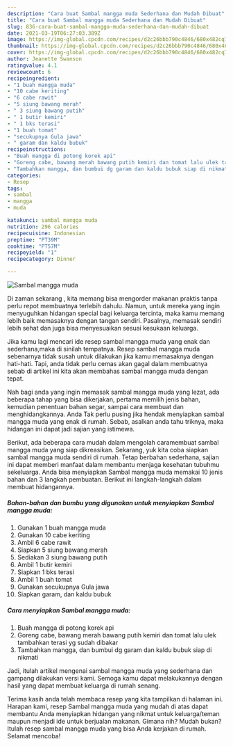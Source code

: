 ```yaml
---
description: "Cara buat Sambal mangga muda Sederhana dan Mudah Dibuat"
title: "Cara buat Sambal mangga muda Sederhana dan Mudah Dibuat"
slug: 836-cara-buat-sambal-mangga-muda-sederhana-dan-mudah-dibuat
date: 2021-03-19T06:27:03.389Z
image: https://img-global.cpcdn.com/recipes/d2c26bbb790c4846/680x482cq70/sambal-mangga-muda-foto-resep-utama.jpg
thumbnail: https://img-global.cpcdn.com/recipes/d2c26bbb790c4846/680x482cq70/sambal-mangga-muda-foto-resep-utama.jpg
cover: https://img-global.cpcdn.com/recipes/d2c26bbb790c4846/680x482cq70/sambal-mangga-muda-foto-resep-utama.jpg
author: Jeanette Swanson
ratingvalue: 4.1
reviewcount: 6
recipeingredient:
- "1 buah mangga muda"
- "10 cabe keriting"
- "6 cabe rawit"
- "5 siung bawang merah"
- " 3 siung bawang putih"
- " 1 butir kemiri"
- " 1 bks terasi"
- "1 buah tomat"
- "secukupnya Gula jawa"
- " garam dan kaldu bubuk"
recipeinstructions:
- "Buah mangga di potong korek api"
- "Goreng cabe, bawang merah bawang putih kemiri dan tomat lalu ulek tambahkan terasi yg sudah dibakar"
- "Tambahkan mangga, dan bumbui dg garam dan kaldu bubuk siap di nikmati"
categories:
- Resep
tags:
- sambal
- mangga
- muda

katakunci: sambal mangga muda 
nutrition: 296 calories
recipecuisine: Indonesian
preptime: "PT39M"
cooktime: "PT57M"
recipeyield: "1"
recipecategory: Dinner

---
```



![Sambal mangga muda](https://img-global.cpcdn.com/recipes/d2c26bbb790c4846/680x482cq70/sambal-mangga-muda-foto-resep-utama.jpg)

Di zaman  sekarang , kita memang bisa mengorder makanan praktis tanpa perlu repot membuatnya terlebih dahulu. Namun, untuk mereka yang ingin menyuguhkan hidangan special bagi keluarga tercinta, maka kamu memang lebih baik memasaknya dengan tangan sendiri. Pasalnya, memasak sendiri lebih sehat dan juga bisa menyesuaikan sesuai kesukaan keluarga.

Jika kamu lagi mencari ide resep sambal mangga muda yang enak dan sederhana,maka di sinilah tempatnya. Resep sambal mangga muda  sebenarnya tidak susah untuk dilakukan jika kamu memasaknya dengan hati-hati. Tapi, anda tidak perlu cemas akan gagal dalam membuatnya 
sebab di artikel ini kita akan membahas sambal mangga muda dengan tepat.  



Nah bagi anda yang ingin memasak sambal mangga muda yang lezat, ada beberapa tahap yang bisa dikerjakan, pertama memilih jenis bahan, kemudian penentuan bahan segar, sampai cara membuat dan menghidangkannya. Anda Tak perlu pusing jika hendak menyiapkan sambal mangga muda yang enak di rumah. Sebab, asalkan anda  tahu triknya, maka hidangan ini dapat jadi sajian yang istimewa.

Berikut, ada beberapa cara mudah dalam mengolah caramembuat sambal mangga muda yang siap dikreasikan. Sekarang, yuk kita coba siapkan sambal mangga muda sendiri di rumah. Tetap berbahan sederhana, sajian ini dapat memberi manfaat dalam membantu menjaga kesehatan tubuhmu sekeluarga. Anda bisa menyiapkan Sambal mangga muda memakai 10 jenis bahan dan 3 langkah pembuatan. Berikut ini langkah-langkah dalam membuat hidangannya.

<!--inarticleads1-->

##### Bahan-bahan dan bumbu yang digunakan untuk menyiapkan Sambal mangga muda:

1. Gunakan 1 buah mangga muda
1. Gunakan 10 cabe keriting
1. Ambil 6 cabe rawit
1. Siapkan 5 siung bawang merah
1. Sediakan  3 siung bawang putih
1. Ambil  1 butir kemiri
1. Siapkan  1 bks terasi
1. Ambil 1 buah tomat
1. Gunakan secukupnya Gula jawa
1. Siapkan  garam, dan kaldu bubuk




<!--inarticleads2-->

##### Cara menyiapkan Sambal mangga muda:

1. Buah mangga di potong korek api
1. Goreng cabe, bawang merah bawang putih kemiri dan tomat lalu ulek tambahkan terasi yg sudah dibakar
1. Tambahkan mangga, dan bumbui dg garam dan kaldu bubuk siap di nikmati




Jadi, itulah artikel mengenai  sambal mangga muda  yang sederhana dan gampang dilakukan versi kami. Semoga kamu dapat melakukannya dengan hasil yang dapat membuat keluarga di rumah senang. 

Terima kasih anda telah membaca resep yang kita tampilkan di halaman ini. Harapan kami, resep  Sambal mangga muda yang mudah di atas dapat membantu Anda menyiapkan hidangan yang nikmat untuk keluarga/teman maupun menjadi ide untuk berjualan makanan. Gimana nih? Mudah bukan? Itulah resep sambal mangga muda yang bisa Anda kerjakan di rumah. Selamat mencoba!

